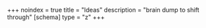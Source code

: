 +++
noindex = true
title = "Ideas"
description = "brain dump to shift through"
[schema]
  type = "z"
+++

